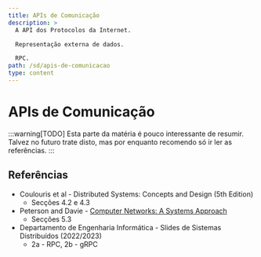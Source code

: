 ```yaml
---
title: APIs de Comunicação
description: >
  A API dos Protocolos da Internet.

  Representação externa de dados.

  RPC.
path: /sd/apis-de-comunicacao
type: content
---
```


# APIs de Comunicação

:::warning[TODO]
Esta parte da matéria é pouco interessante de resumir.
Talvez no futuro trate disto, mas por enquanto recomendo só ir ler as referências.
:::

## Referências

- Coulouris et al - Distributed Systems: Concepts and Design (5th Edition)
  - Secções 4.2 e 4.3
- Peterson and Davie - [Computer Networks: A Systems Approach](https://book.systemsapproach.org/e2e/rpc.html)
  - Secções 5.3
- Departamento de Engenharia Informática - Slides de Sistemas Distribuídos (2022/2023)
  - 2a - RPC, 2b - gRPC

